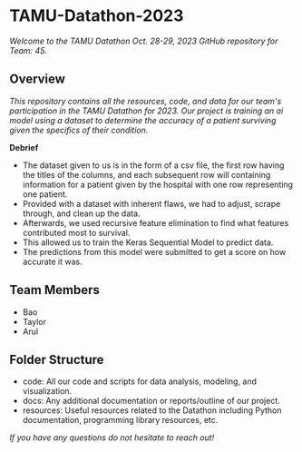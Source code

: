 # TAMU-Datathon-2023
*Welcome to the TAMU Datathon Oct. 28-29, 2023 GitHub repository for Team: 45.*

## Overview
*This repository contains all the resources, code, and data for our team's participation in the TAMU Datathon for 2023.
Our project is training an ai model using a dataset to determine the accuracy of a patient surviving given
the specifics of their condition.*

**Debrief**
- The dataset given to us is in the form of a csv file, the first row having the titles of the columns,
  and each subsequent row will containing information for a patient given by the hospital with one row
  representing one patient.
- Provided with a dataset with inherent flaws, we had to adjust, scrape through, and clean up the data.
- Afterwards, we used recursive feature elimination to find what features contributed most to survival.
- This allowed us to train the Keras Sequential Model to predict data.
- The predictions from this model were submitted to get a score on how accurate it was.

## Team Members
- Bao
- Taylor
- Arul

## Folder Structure
- code: All our code and scripts for data analysis, modeling, and visualization.
- docs: Any additional documentation or reports/outline of our project.
- resources: Useful resources related to the Datathon including Python documentation, programming library resources, etc.

*If you have any questions do not hesitate to reach out!*
